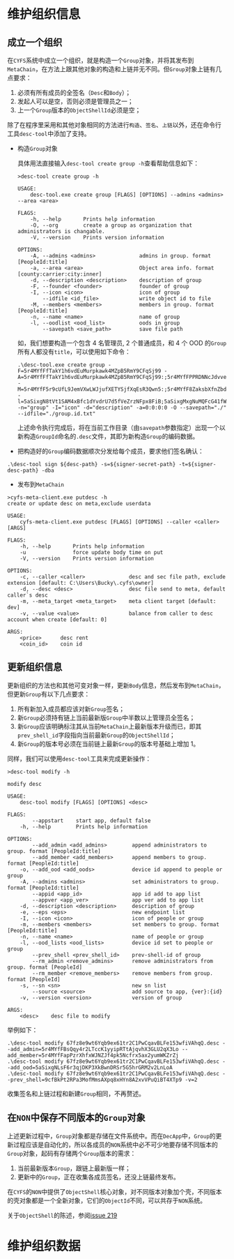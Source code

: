 # 维护组织信息

## 成立一个组织

在`CYFS`系统中成立一个组织，就是构造一个`Group`对象，并将其发布到`MetaChain`，在方法上跟其他对象的构造和上链并无不同。但`Group`对象上链有几点要求：

1. 必须有所有成员的全签名（`Desc`和`Body`）；
2. 发起人可以是空，否则必须是管理员之一；
3. 上一个`Group`版本的`ObjectShellId`必须是空；

除了在程序里采用和其他对象相同的方法进行`构造`、`签名`、`上链`以外，还在命令行工具`desc-tool`中添加了支持。

-   构造`Group`对象

    具体用法直接输入`desc-tool create group -h`查看帮助信息如下：

    ```
    >desc-tool create group -h

    USAGE:
        desc-tool.exe create group [FLAGS] [OPTIONS] --admins <admins> --area <area>

    FLAGS:
        -h, --help       Prints help information
        -O, --org        create a group as organization that administrators is changable.
        -V, --version    Prints version information

    OPTIONS:
        -A, --admins <admins>              admins in group. format [PeopleId:title]
        -a, --area <area>                  Object area info. format [county:carrier:city:inner]
        -d, --description <description>    description of group
        -F, --founder <founder>            founder of group
        -I, --icon <icon>                  icon of group
            --idfile <id_file>             write object id to file
        -M, --members <members>            members in group. format [PeopleId:title]
        -n, --name <name>                  name of group
        -l, --oodlist <ood_list>           oods in group
            --savepath <save_path>         save file path
    ```

    如，我们想要构造一个包含 4 名管理员, 2 个普通成员，和 4 个 OOD 的`Group`所有人都没有`title`，可以使用如下命令：

    ```
    .\desc-tool.exe create group -F=5r4MYfFfTakY1h6vdEuMurpkawk4MZpB5RmY9CFqSj99 -A=5r4MYfFfTakY1h6vdEuMurpkawk4MZpB5RmY9CFqSj99:;5r4MYfFPPRDNNcJdvve4XVx3FE355PUDpqaA5Mm9UcFh:;5r4MYfFAiXjbEkHZvc1NtHgJkZ4A7LJQcrY7cJeMz5YB:;5r4MYfFKmpMT2u2P13p3bLC6KtGEVsp42X85h5e2onhZ:; -M=5r4MYfF5r9cUfL9JemVXwLWJjufXETYSjfXqEsR3Qwn5:;5r4MYfF8ZaksbXfnZbdjiYJuJv8U4FfvyBgdHq7RiPhY:; -l=5aSixgN8tVt1SAM4xBfc1dYvdrU7d5fVeZrzNFpx8FiB;5aSixgMxgNuMQFcG41fW1CN7MTsKMqEuVjW16BnJWrGW;5aSixgN64mtdhmNvKZ681P3iPZbnQPyQsezTFNB2HSdx;5aSixgNS8ij1mkjjNe2UWHVgVYFhr4dJF5BuxxpTb1m8; -n="group" -I="icon" -d="description" -a=0:0:0:0 -O --savepath="./" --idfile="./group.id.txt"
    ```

    上述命令执行完成后，将在当前工作目录（由`savepath`参数指定）出现一个以新构造`GroupId`命名的`.desc`文件，其即为新构造`Group`的编码数据。

-   把构造好的`Group`编码数据顺次分发给每个成员，要求他们签名确认：

```
.\desc-tool sign ${desc-path} -s=${signer-secret-path} -t=${signer-desc-path} -dba
```

-   发布到`MetaChain`

```
>cyfs-meta-client.exe putdesc -h
create or update desc on meta,exclude userdata

USAGE:
    cyfs-meta-client.exe putdesc [FLAGS] [OPTIONS] --caller <caller> [ARGS]

FLAGS:
    -h, --help       Prints help information
    -u               force update body time on put
    -V, --version    Prints version information

OPTIONS:
    -c, --caller <caller>              desc and sec file path, exclude extension [default: C:\Users\Bucky\.cyfs\owner]
    -d, --desc <desc>                  desc file send to meta, default caller`s desc
    -m, --meta_target <meta_target>    meta client target [default: dev]
    -v, --value <value>                balance from caller to desc account when create [default: 0]

ARGS:
    <price>      desc rent
    <coin_id>    coin id
```

## 更新组织信息

更新组织的方法也和其他可变对象一样，更新`Body`信息，然后发布到`MetaChain`，但更新`Group`有以下几点要求：

1. 所有新加入成员都应该对新`Group`签名；
2. 新`Group`必须持有链上当前最新版`Group`中半数以上管理员全签名；
3. 新`Group`应该明确标注其从当前`MetaChain`上最新版本升级而已，即其`prev_shell_id`字段指向当前最新`Group`的`ObjectShellId`；
4. 新`Group`的版本号必须在当前链上最新`Group`的版本号基础上增加 1。

同样，我们可以使用`desc-tool`工具来完成更新操作：

```
>desc-tool modify -h

modify desc

USAGE:
    desc-tool modify [FLAGS] [OPTIONS] <desc>

FLAGS:
        --appstart    start app, default false
    -h, --help        Prints help information

OPTIONS:
        --add_admin <add_admins>        append administrators to group. format [PeopleId:title]
        --add_member <add_members>      append members to group. format [PeopleId:title]
    -o, --add_ood <add_oods>            device id append to people or group
    -A, --admins <admins>               set administrators to group. format [PeopleId:title]
        --appid <app_id>                app id add to app list
        --appver <app_ver>              app ver add to app list
    -d, --description <description>     description of group
    -e, --eps <eps>                     new endpoint list
    -I, --icon <icon>                   icon of people or group
    -m, --members <members>             set members to group. format [PeopleId:title]
    -n, --name <name>                   name of people or group
    -l, --ood_lists <ood_lists>         device id set to people or group
        --prev_shell <prev_shell_id>    prev-shell-id of group
        --rm_admin <remove_admins>      remove administrators from group. format [PeopleId]
        --rm_member <remove_members>    remove members from group. format [PeopleId]
    -s, --sn <sn>                       new sn list
        --source <source>               add source to app, {ver}:{id}
    -v, --version <version>             version of group

ARGS:
    <desc>    desc file to modify
```

举例如下：

```
.\desc-tool modify 67fz8e9wt6Yqb9ex61tr2C1PwCqavBLFe153wfiVAhqQ.desc --add_admin=5r4MYfFBsQqy4r2LTccK1yyipRTtAjqvhX3GLU2qX3Lo --add_member=5r4MYfFapPzrXhfxWJNZJf4pk5Ncfrx5ax2yumWKZrZj
.\desc-tool modify 67fz8e9wt6Yqb9ex61tr2C1PwCqavBLFe153wfiVAhqQ.desc --add_ood=5aSixgNLsF6r3qjDKP3XkBwnDRSr5G5hrGRM2v2LnLoA
.\desc-tool modify 67fz8e9wt6Yqb9ex61tr2C1PwCqavBLFe153wfiVAhqQ.desc --prev_shell=9cfBkPt2RPa3MofMmsAXpq8xHYn8A2xvVPuQiBT4XTp9 -v=2
```

收集签名和上链过程和新建`Group`相同，不再赘述。

## 在`NON`中保存不同版本的`Group`对象

上述更新过程中，`Group`对象都是存储在文件系统中。而在`DecApp`中，`Group`的更新过程应该是自动化的，所以各成员的`NON`系统中必不可少地要存储不同版本的`Group`对象，起码有存储两个`Group`版本的需求：

1. 当前最新版本`Group`，跟链上最新版一样；
2. 更新中的`Group`，正在收集各成员签名，还没上链最终发布。

在`CYFS`的`NON`中提供了`ObjectShell`核心对象，对不同版本对象加个壳，不同版本的壳对象都是一个全新对象，它们的`ObjectId`不同，可以共存于`NON`系统。

关于`ObjectShell`的陈述，参阅[issue 219](https://github.com/buckyos/CYFS/issues/219)

# 维护组织数据
